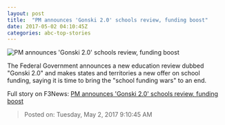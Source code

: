 ```yaml
---
layout: post
title:  "PM announces 'Gonski 2.0' schools review, funding boost"
date: 2017-05-02 04:10:45Z
categories: abc-top-stories
---
```


![PM announces 'Gonski 2.0' schools review, funding boost](http://www.abc.net.au/news/image/8490274-1x1-700x700.jpg)

The Federal Government announces a new education review dubbed "Gonski 2.0" and makes states and territories a new offer on school funding, saying it is time to bring the "school funding wars" to an end.


Full story on F3News: [PM announces 'Gonski 2.0' schools review, funding boost](http://www.f3nws.com/n/ykXQu)

> Posted on: Tuesday, May 2, 2017 9:10:45 AM
